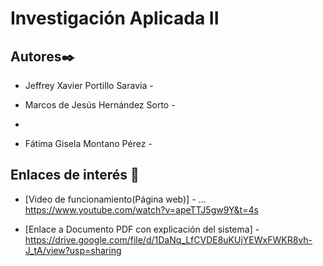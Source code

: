 # Investigación Aplicada II


## Autores✒️

* Jeffrey Xavier Portillo Saravia - 				

* Marcos de Jesús Hernández Sorto - 

* 				

* Fátima Gisela Montano Pérez -			



## Enlaces de interés 👀


* [Video de funcionamiento(Página web)] - ... https://www.youtube.com/watch?v=apeTTJ5gw9Y&t=4s

* [Enlace a Documento PDF con explicación del sistema] - https://drive.google.com/file/d/1DaNq_LfCVDE8uKUjYEWxFWKR8vh-J_tA/view?usp=sharing

